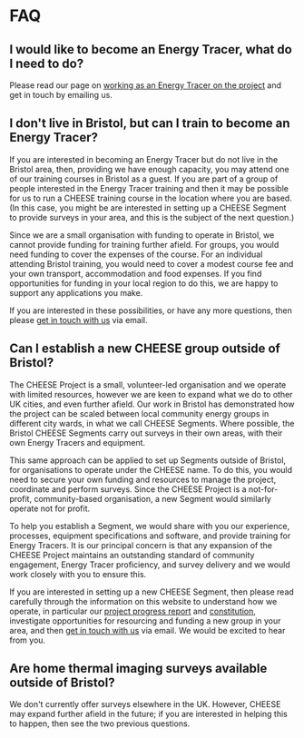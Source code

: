 
# FAQ

## I would like to become an Energy Tracer, what do I need to do?

Please read our page on [working as an Energy Tracer on the
project](/energy-tracer-training) and get in touch by emailing us.

## I don't live in Bristol, but can I train to become an Energy Tracer?

If you are interested in becoming an Energy Tracer but do not live in the
Bristol area, then, providing we have enough capacity, you may attend one of
our training courses in Bristol as a guest. If you are part of a group of
people interested in the Energy Tracer training and then it may be possible for
us to run a CHEESE training course in the location where you are based. (In
this case, you might be are interested in setting up a CHEESE Segment to
provide surveys in your area, and this is the subject of the next question.)

Since we are a small organisation with funding to operate in Bristol, we cannot
provide funding for training further afield. For groups, you would need funding
to cover the expenses of the course. For an individual attending Bristol
training, you would need to cover a modest course fee and your own transport,
accommodation and food expenses. If you find opportunities for funding in your
local region to do this, we are happy to support any applications you make.

If you are interested in these possibilities, or have any more questions, then
please [get in touch with us](mailto:info@cheeseproject.co.uk) via email.

## Can I establish a new CHEESE group outside of Bristol?

The CHEESE Project is a small, volunteer-led organisation and we operate with
limited resources, however we are keen to expand what we do to other UK cities,
and even further afield. Our work in Bristol has demonstrated how the project
can be scaled between local community energy groups in different city wards, in
what we call CHEESE Segments. Where possible, the Bristol CHEESE Segments carry
out surveys in their own areas, with their own Energy Tracers and equipment.

This same approach can be applied to set up Segments outside of Bristol, for
organisations to operate under the CHEESE name. To do this, you would need to
secure your own funding and resources to manage the project, coordinate and
perform surveys. Since the CHEESE Project is a not-for-profit, community-based
organisation, a new Segment would similarly operate not for profit.

To help you establish a Segment, we would share with you our experience,
processes, equipment specifications and software, and provide training for
Energy Tracers. It is our principal concern is that any expansion of the CHEESE
Project maintains an outstanding standard of community engagement, Energy
Tracer proficiency, and survey delivery and we would work closely with you to
ensure this.

If you are interested in setting up a new CHEESE Segment, then please read
carefully through the information on this website to understand how we operate,
in particular our [project progress report](/overview) and
[constitution](/management-and-funding), investigate opportunities for
resourcing and funding a new group in your area, and then [get in touch with
us](mailto:info@cheeseproject.co.uk) via email. We would be excited to hear from you.

## Are home thermal imaging surveys available outside of Bristol?

We don't currently offer surveys elsewhere in the UK. However, CHEESE may
expand further afield in the future; if you are interested in helping this to
happen, then see the two previous questions.
